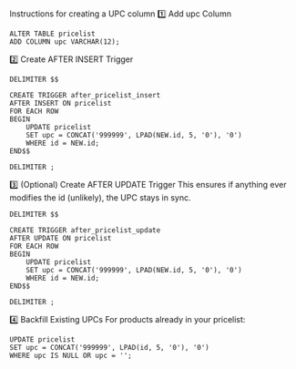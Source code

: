 Instructions for creating a UPC column
1️⃣ Add upc Column
```
ALTER TABLE pricelist
ADD COLUMN upc VARCHAR(12);
```

2️⃣ Create AFTER INSERT Trigger
```
DELIMITER $$

CREATE TRIGGER after_pricelist_insert
AFTER INSERT ON pricelist
FOR EACH ROW
BEGIN
    UPDATE pricelist
    SET upc = CONCAT('999999', LPAD(NEW.id, 5, '0'), '0')
    WHERE id = NEW.id;
END$$

DELIMITER ;
```

3️⃣ (Optional) Create AFTER UPDATE Trigger
This ensures if anything ever modifies the id (unlikely), the UPC stays in sync.

```
DELIMITER $$

CREATE TRIGGER after_pricelist_update
AFTER UPDATE ON pricelist
FOR EACH ROW
BEGIN
    UPDATE pricelist
    SET upc = CONCAT('999999', LPAD(NEW.id, 5, '0'), '0')
    WHERE id = NEW.id;
END$$

DELIMITER ;
```

4️⃣ Backfill Existing UPCs
For products already in your pricelist:

```
UPDATE pricelist
SET upc = CONCAT('999999', LPAD(id, 5, '0'), '0')
WHERE upc IS NULL OR upc = '';
```
